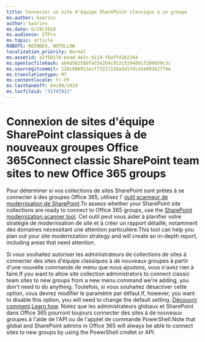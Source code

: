 ```yaml
---
title: Connecter un site d'équipe SharePoint classique à un groupe
ms.author: kaarins
author: kaarins
ms.date: 6/29/2018
ms.audience: ITPro
ms.topic: article
ROBOTS: NOINDEX, NOFOLLOW
localization_priority: Normal
ms.assetid: a1f6b170-bead-4e1c-b119-f6affd2b2264
ms.openlocfilehash: a04d56256bfa55e2b4c912c5294891f109059c3c
ms.sourcegitcommit: 228c986911ecf73217116a5d1fdcd2e89362774e
ms.translationtype: MT
ms.contentlocale: fr-FR
ms.lasthandoff: 04/09/2019
ms.locfileid: "31747812"
---
```

# <a name="connect-classic-sharepoint-team-sites-to-new-office-365-groups"></a><span data-ttu-id="974af-102">Connexion de sites d'équipe SharePoint classiques à de nouveaux groupes Office 365</span><span class="sxs-lookup"><span data-stu-id="974af-102">Connect classic SharePoint team sites to new Office 365 groups</span></span>

<span data-ttu-id="974af-103">Pour déterminer si vos collections de sites SharePoint sont prêtes à se connecter à des groupes Office 365, utilisez l' [outil scanneur de modernisation de SharePoint](https://go.microsoft.com/fwlink/?linkid=873066).</span><span class="sxs-lookup"><span data-stu-id="974af-103">To assess whether your SharePoint site collections are ready to connect to Office 365 groups, use the [SharePoint modernization scanner tool](https://go.microsoft.com/fwlink/?linkid=873066).</span></span> <span data-ttu-id="974af-104">Cet outil peut vous aider à planifier votre stratégie de modernisation de site et à créer un rapport détaillé, notamment des domaines nécessitant une attention particulière.</span><span class="sxs-lookup"><span data-stu-id="974af-104">This tool can help you plan out your site modernization strategy and will create an in-depth report, including areas that need attention.</span></span>
  
<span data-ttu-id="974af-105">Si vous souhaitez autoriser les administrateurs de collections de sites à connecter des sites d'équipe classiques à de nouveaux groupes à partir d'une nouvelle commande de menu que nous ajoutons, vous n'avez rien à faire.</span><span class="sxs-lookup"><span data-stu-id="974af-105">If you want to allow site collection administrators to connect classic team sites to new groups from a new menu command we're adding, you don't need to do anything.</span></span> <span data-ttu-id="974af-106">Toutefois, si vous souhaitez désactiver cette option, vous devrez modifier le paramètre par défaut.</span><span class="sxs-lookup"><span data-stu-id="974af-106">If, however, you want to disable this option, you will need to change the default setting.</span></span> <span data-ttu-id="974af-107">[Découvrir comment](https://go.microsoft.com/fwlink/?linkid=2004316).</span><span class="sxs-lookup"><span data-stu-id="974af-107">[Learn how](https://go.microsoft.com/fwlink/?linkid=2004316).</span></span> <span data-ttu-id="974af-108">Notez que les administrateurs globaux et SharePoint dans Office 365 pourront toujours connecter des sites à de nouveaux groupes à l'aide de l'API ou de l'applet de commande PowerShell.</span><span class="sxs-lookup"><span data-stu-id="974af-108">Note that global and SharePoint admins in Office 365 will always be able to connect sites to new groups by using the PowerShell cmdlet or API.</span></span>
  

